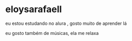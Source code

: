 # eloysarafaell
eu estou estudando no alura , gosto muito de aprender lá

eu gosto também de músicas, ela me relaxa
